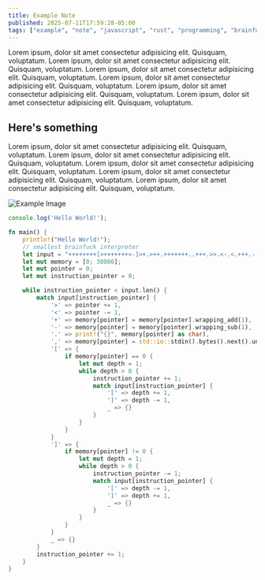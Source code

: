 ```yaml
---
title: Example Note
published: 2025-07-11T17:59:28-05:00
tags: ["example", "note", "javascript", "rust", "programming", "brainfuck"]
---
```


Lorem ipsum, dolor sit amet consectetur adipisicing elit. Quisquam, voluptatum.
Lorem ipsum, dolor sit amet consectetur adipisicing elit. Quisquam, voluptatum.
Lorem ipsum, dolor sit amet consectetur adipisicing elit. Quisquam, voluptatum.
Lorem ipsum, dolor sit amet consectetur adipisicing elit. Quisquam, voluptatum.
Lorem ipsum, dolor sit amet consectetur adipisicing elit. Quisquam, voluptatum.
Lorem ipsum, dolor sit amet consectetur adipisicing elit. Quisquam, voluptatum.

## Here's something

Lorem ipsum, dolor sit amet consectetur adipisicing elit. Quisquam, voluptatum.
Lorem ipsum, dolor sit amet consectetur adipisicing elit. Quisquam, voluptatum.
Lorem ipsum, dolor sit amet consectetur adipisicing elit. Quisquam, voluptatum.
Lorem ipsum, dolor sit amet consectetur adipisicing elit. Quisquam, voluptatum.
Lorem ipsum, dolor sit amet consectetur adipisicing elit. Quisquam, voluptatum.

<!-- Example image using placeholder service -->
![Example Image](https://via.placeholder.com/150)

```js
console.log('Hello World!');
```

```rust
fn main() {
    println!("Hello World!");
    // smallest brainfuck interpreter
    let input = "++++++++[>+++++++<-]>+.>++.+++++++..+++.>>.<-.<.+++.------.--------.>>+.>++.";
    let mut memory = [0; 30000];
    let mut pointer = 0;
    let mut instruction_pointer = 0;

    while instruction_pointer < input.len() {
        match input[instruction_pointer] {
            '>' => pointer += 1,
            '<' => pointer -= 1,
            '+' => memory[pointer] = memory[pointer].wrapping_add(1),
            '-' => memory[pointer] = memory[pointer].wrapping_sub(1),
            '.' => print!("{}", memory[pointer] as char),
            ',' => memory[pointer] = std::io::stdin().bytes().next().unwrap().unwrap(),
            '[' => {
                if memory[pointer] == 0 {
                    let mut depth = 1;
                    while depth > 0 {
                        instruction_pointer += 1;
                        match input[instruction_pointer] {
                            '[' => depth += 1,
                            ']' => depth -= 1,
                            _ => {}
                        }
                    }
                }
            }
            ']' => {
                if memory[pointer] != 0 {
                    let mut depth = 1;
                    while depth > 0 {
                        instruction_pointer -= 1;
                        match input[instruction_pointer] {
                            '[' => depth -= 1,
                            ']' => depth += 1,
                            _ => {}
                        }
                    }
                }
            }
            _ => {}
        }
        instruction_pointer += 1;
    }
}
```
